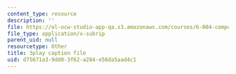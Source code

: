 ```yaml
---
content_type: resource
description: ''
file: https://ol-ocw-studio-app-qa.s3.amazonaws.com/courses/6-004-computation-structures-spring-2017/d75671a39dd03f62a284e56da5aad4c1_IK9OVbj_Ir0.srt
file_type: application/x-subrip
parent_uid: null
resourcetype: Other
title: 3play caption file
uid: d75671a3-9dd0-3f62-a284-e56da5aad4c1
---
```

